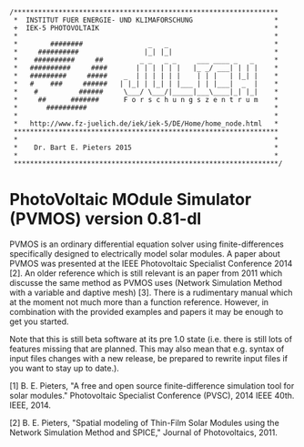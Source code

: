 	/*****************************************************************              
	 *  INSTITUT FUER ENERGIE- UND KLIMAFORSCHUNG                    *              
	 +  IEK-5 PHOTOVOLTAIK                                           *              
	 *                                                               *              
	 *        ########                _   _                          *              
	 *     ##########                |_| |_|                         *              
	 *    ##########     ##         _ _   _ _     ___ ____ _   _     *              
	 *   ##########     ####       | | | | | |   |_ _/ ___| | | |    *              
	 *   #########     #####    _  | | | | | |    | | |   | |_| |    *              
	 *   #    ###     ######   | |_| | |_| | |___ | | |___|  _  |    *              
	 *    #          ######     \___/ \___/|_____|___\____|_| |_|    *              
	 *     ##      #######      F o r s c h u n g s z e n t r u m    *              
	 *       ##########                                              *              
	 *                                                               *              
	 *   http://www.fz-juelich.de/iek/iek-5/DE/Home/home_node.html   *              
	 *****************************************************************
	 *                                                               *
	 *    Dr. Bart E. Pieters 2015                                   *
	 *                                                               *             
	 *****************************************************************/              
 
PhotoVoltaic MOdule Simulator (PVMOS) version 0.81-dl
==================================================

PVMOS is an ordinary differential equation solver using finite-differences specifically
designed to electrically model solar modules. A paper about PVMOS was presented at the 
IEEE Photovoltaic Specialist Conference 2014 [2]. An older reference which is still 
relevant is an paper from 2011 which discusse the same method as PVMOS uses (Network 
Simulation Method with a variable and daptive mesh) [3]. There is a rudimentary manual 
which at the moment not much more than a function reference. However, in combination 
with the provided examples and papers it may be enough to get you started.

Note that this is still beta software at its pre 1.0 state (i.e. there is still lots of 
features missing that are planned. This may also mean that e.g. syntax of input files 
changes with a new release, be prepared to rewrite input files if you want to stay up 
to date.).


    
[1] B. E. Pieters, "A free and open source finite-difference simulation tool for solar 
    modules." Photovoltaic Specialist Conference (PVSC), 2014 IEEE 40th. IEEE, 2014.
    
[2] B. E. Pieters, "Spatial modeling of Thin-Film Solar Modules using the Network 
    Simulation Method and SPICE," Journal of Photovoltaics, 2011.
